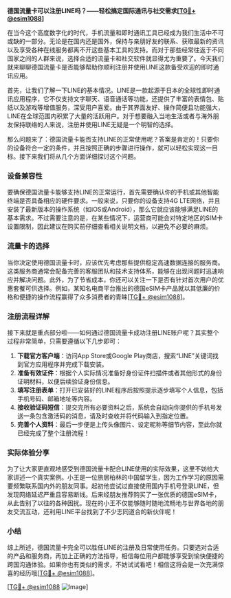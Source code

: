 **德国流量卡可以注册LINE吗？——轻松搞定国际通讯与社交需求[[TG💪+ @esim1088](https://t.me/s/esim1088)]**

在当今这个高度数字化的时代，手机流量和即时通讯工具已经成为我们生活中不可或缺的一部分。无论是在国内还是国外，保持与亲朋好友的联系、获取最新的资讯以及享受各种在线服务都离不开这些基本工具的支持。而对于那些经常往返于不同国家之间的人群来说，选择合适的流量卡和社交软件就显得尤为重要了。今天我们就来聊聊德国流量卡是否能够帮助你顺利注册并使用LINE这款备受欢迎的即时通讯应用。

首先，让我们了解一下LINE的基本情况。LINE是一款起源于日本的全球性即时通讯应用程序，它不仅支持文字聊天、语音通话等功能，还提供了丰富的表情包、贴纸以及游戏等增值服务，深受用户喜爱。由于其界面友好、操作简便且功能强大，LINE在全球范围内积累了大量的活跃用户。对于想要融入当地生活或者与海外朋友保持联络的人来说，注册并使用LINE无疑是一个明智的选择。

那么问题来了：德国流量卡能否支持LINE的正常使用呢？答案是肯定的！只要你的设备符合一定的条件，并且按照正确的步骤进行操作，就可以轻松实现这一目标。接下来我们将从几个方面详细探讨这个问题。

### 设备兼容性

要确保德国流量卡能够支持LINE的正常运行，首先需要确认你的手机或其他智能终端是否具备相应的硬件要求。一般来说，只要你的设备支持4G LTE网络，并且安装了最新版本的操作系统（如iOS或Android），那么它就应该能够满足LINE的基本需求。不过需要注意的是，在某些情况下，运营商可能会对特定地区的SIM卡设置限制，因此建议在购买前仔细查看相关说明文档，以避免不必要的麻烦。

### 流量卡的选择

当你决定使用德国流量卡时，应该优先考虑那些提供稳定高速数据连接的服务商。这类服务商通常会配备完善的客服团队和技术支持体系，能够在出现问题时迅速响应并解决问题。此外，为了节省成本，你还可以关注一下是否有针对首次用户的优惠套餐可供选择。例如，某知名电商平台推出的德国eSIM卡产品就以其低廉的价格和便捷的操作流程赢得了众多消费者的青睐[[TG💪+ @esim1088](https://t.me/s/esim1088)]。

### 注册流程详解

接下来就是重点部分啦——如何通过德国流量卡成功注册LINE账户呢？其实整个过程非常简单，只需要遵循以下几步即可：

1. **下载官方客户端**：访问App Store或Google Play商店，搜索“LINE”关键词找到官方应用程序并完成下载安装。
2. **准备有效证件**：根据个人实际情况准备好身份证件扫描件或者其他形式的身份证明材料，以便后续验证身份信息。
3. **填写注册表单**：打开已安装好的LINE程序后按照提示逐步填写个人信息，包括手机号码、邮箱地址等内容。
4. **接收验证码短信**：提交完所有必要资料之后，系统会自动向你提供的手机号发送一条包含激活码的消息，请及时查收并将代码输入到指定位置。
5. **完善个人资料**：最后一步便是上传头像图片、设定昵称等细节内容，至此你就已经完成了整个注册流程！

### 实际体验分享

为了让大家更直观地感受到德国流量卡配合LINE使用的实际效果，这里不妨给大家讲述一个真实案例。小王是一位旅居柏林的中国留学生，因为工作学习的原因需要频繁联系国内外的朋友同事。起初他尝试过直接使用国内手机号登录LINE，但发现网络延迟严重且容易断线。后来经朋友推荐购买了一张优质的德国eSIM卡，从此告别了以往的各种困扰。现在的小王不仅能够随时随地流畅地与世界各地的朋友交流互动，还利用LINE平台找到了不少志同道合的新伙伴呢！

### 小结

综上所述，德国流量卡完全可以胜任LINE的注册及日常使用任务。只要选对合适的产品和服务商，再加上正确的方法指导，相信每位用户都能够享受到愉快便捷的跨国沟通体验。如果你也有类似的需求，不妨试试看吧！相信这将会是一次充满惊喜的经历哦[[TG💪+ @esim1088](https://t.me/s/esim1088)]。

[[TG💪+ @esim1088](https://t.me/s/esim1088) ![Image](https://i.postimg.cc/4NQfJmqS/Snipaste-2025-05-13-00-14-12.png)]